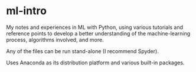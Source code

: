 # ml-intro

My notes and experiences in ML with Python, using various tutorials and reference points to develop a better understanding of the machine-learning process, algorithms involved, and more. 

Any of the files can be run stand-alone (I recommend Spyder).

Uses Anaconda as its distribution platform and various built-in packages.

